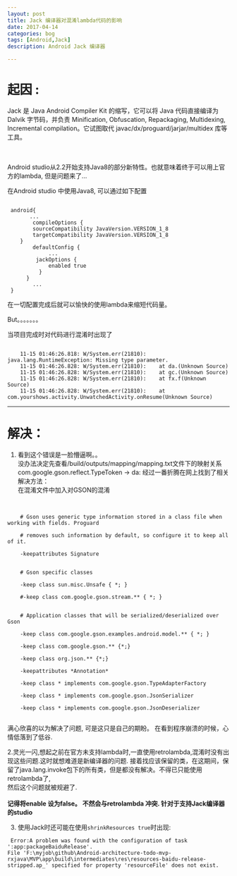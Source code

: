 ```yaml
---
layout: post
title: Jack 编译器对混淆lambda代码的影响
date: 2017-04-14
categories: bog
tags: [Android,Jack]
description: Android Jack 编译器

---
```


# 起因 :
Jack 是 Java Android Compiler Kit 的缩写，它可以将 Java 代码直接编译为 Dalvik 字节码，并负责 Minification, Obfuscation, Repackaging, Multidexing, Incremental compilation。它试图取代 javac/dx/proguard/jarjar/multidex 库等工具。

<br><br>
Android studio从2.2开始支持Java8的部分新特性。也就意味着终于可以用上官方的lambda, 但是问题来了...



在Android studio 中使用Java8, 可以通过如下配置
<pre><code>
 android{
       ...
        compileOptions {
        sourceCompatibility JavaVersion.VERSION_1_8
        targetCompatibility JavaVersion.VERSION_1_8
    }
        defaultConfig {
             ...
         jackOptions {
             enabled true
          }
      }
        ...
 }
</code></pre>

在一切配置完成后就可以愉快的使用lambda来缩短代码量。

But。。。。。。。

当项目完成时对代码进行混淆时出现了<br>
<pre><code>
    11-15 01:46:26.818: W/System.err(21810): java.lang.RuntimeException: Missing type parameter.
    11-15 01:46:26.828: W/System.err(21810):    at da.<init>(Unknown Source)
    11-15 01:46:26.828: W/System.err(21810):    at gc.<init>(Unknown Source)
    11-15 01:46:26.828: W/System.err(21810):    at fx.f(Unknown Source)
    11-15 01:46:26.828: W/System.err(21810):    at com.yourshows.activity.UnwatchedActivity.onResume(Unknown Source)
</code></pre>
* * *

# 解决：
1. 看到这个错误是一脸懵逼啊。。<br>没办法决定先查看/build/outputs/mapping/mapping.txt文件下的映射关系
    com.google.gson.reflect.TypeToken -> da:
经过一番折腾在网上找到了相关解决方法：<br>
  在混淆文件中加入对GSON的混淆<br><br>
<pre><code>
    # Gson uses generic type information stored in a class file when working with fields. Proguard<br>
    # removes such information by default, so configure it to keep all of it.<br>
    -keepattributes Signature<br>

    # Gson specific classes<br>
    -keep class sun.misc.Unsafe { *; }<br>
    #-keep class com.google.gson.stream.** { *; }<br>

    # Application classes that will be serialized/deserialized over Gson<br>
    -keep class com.google.gson.examples.android.model.** { *; }<br>
    -keep class com.google.gson.** {*;}<br>
    -keep class org.json.** {*;}<br>
    -keepattributes *Annotation*<br>
    -keep class * implements com.google.gson.TypeAdapterFactory<br>
    -keep class * implements com.google.gson.JsonSerializer<br>
    -keep class * implements com.google.gson.JsonDeserializer<br>
</code></pre>

满心欣喜的以为解决了问题, 可是这只是自己的期盼。 在看到程序崩溃的时候，心情低落到了低谷.

2.灵光一闪,想起之前在官方未支持lambda时,一直使用retrolambda,混淆时没有出现这些问题.这时就想难道是新编译器的问题. 接着找应该保留的类，在这期间，保留了java.lang.invoke包下的所有类，但是都没有解决。不得已只能使用retrolambda了, <br>
    然后这个问题就被规避了.<br><br>
    **记得将enable 设为false。 不然会与retrolambda 冲突. 针对于支持Jack编译器的studio**

3. 使用Jack时还可能在使用`shrinkResources true`时出现:<br>
<pre><code> Error:A problem was found with the configuration of task ':app:packageBaiduRelease'.
File 'F:\myjob\github\Android-architecture-todo-mvp-rxjava\MVP\app\build\intermediates\res\resources-baidu-release-stripped.ap_' specified for property 'resourceFile' does not exist.</code></pre>



